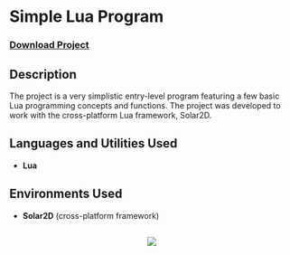 <h1>Simple Lua Program</h1>

 ### [Download Project]()

<h2>Description</h2>
The project is a very simplistic entry-level program featuring a few basic Lua programming concepts and functions. The project was developed to work with the cross-platform Lua framework, Solar2D.

<br />

<h2>Languages and Utilities Used</h2>

- <b>Lua</b> 

<h2>Environments Used </h2>

- <b>Solar2D</b> (cross-platform framework)

<h2></h2>

<p align="center"> 
<img src="https://i.imgur.com/5BVR7fH.png"/>
</p>
